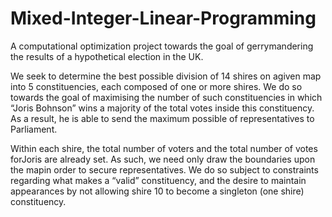 # Mixed-Integer-Linear-Programming
A computational optimization project towards the goal of gerrymandering the results of a hypothetical election in the UK.


We seek to determine the best possible division of 14 shires on agiven map into 5 constituencies, each composed of one or more shires.
We do so towards the goal of maximising the number of such constituencies in which “Joris Bohnson” wins a majority of the total votes inside this constituency.
As a result, he is able to send the maximum possible of representatives to Parliament.

Within each shire, the total number of voters and the total number of votes forJoris are already set.
As such, we need only draw the boundaries upon the mapin order to secure representatives.
We do so subject to constraints regarding what makes a “valid” constituency, and the desire to maintain appearances by not allowing shire 10 to become a singleton (one shire) constituency.
